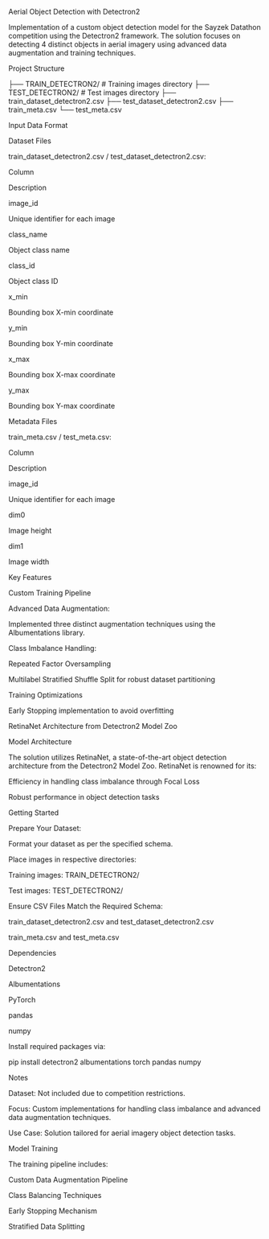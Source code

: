 Aerial Object Detection with Detectron2

Implementation of a custom object detection model for the Sayzek Datathon competition using the Detectron2 framework. The solution focuses on detecting 4 distinct objects in aerial imagery using advanced data augmentation and training techniques.

Project Structure

├── TRAIN_DETECTRON2/      # Training images directory
├── TEST_DETECTRON2/       # Test images directory
├── train_dataset_detectron2.csv
├── test_dataset_detectron2.csv
├── train_meta.csv
└── test_meta.csv

Input Data Format

Dataset Files

train_dataset_detectron2.csv / test_dataset_detectron2.csv:

Column

Description

image_id

Unique identifier for each image

class_name

Object class name

class_id

Object class ID

x_min

Bounding box X-min coordinate

y_min

Bounding box Y-min coordinate

x_max

Bounding box X-max coordinate

y_max

Bounding box Y-max coordinate

Metadata Files

train_meta.csv / test_meta.csv:

Column

Description

image_id

Unique identifier for each image

dim0

Image height

dim1

Image width

Key Features

Custom Training Pipeline

Advanced Data Augmentation:

Implemented three distinct augmentation techniques using the Albumentations library.

Class Imbalance Handling:

Repeated Factor Oversampling

Multilabel Stratified Shuffle Split for robust dataset partitioning

Training Optimizations

Early Stopping implementation to avoid overfitting

RetinaNet Architecture from Detectron2 Model Zoo

Model Architecture

The solution utilizes RetinaNet, a state-of-the-art object detection architecture from the Detectron2 Model Zoo. RetinaNet is renowned for its:

Efficiency in handling class imbalance through Focal Loss

Robust performance in object detection tasks

Getting Started

Prepare Your Dataset:

Format your dataset as per the specified schema.

Place images in respective directories:

Training images: TRAIN_DETECTRON2/

Test images: TEST_DETECTRON2/

Ensure CSV Files Match the Required Schema:

train_dataset_detectron2.csv and test_dataset_detectron2.csv

train_meta.csv and test_meta.csv

Dependencies

Detectron2

Albumentations

PyTorch

pandas

numpy

Install required packages via:

pip install detectron2 albumentations torch pandas numpy

Notes

Dataset: Not included due to competition restrictions.

Focus: Custom implementations for handling class imbalance and advanced data augmentation techniques.

Use Case: Solution tailored for aerial imagery object detection tasks.

Model Training

The training pipeline includes:

Custom Data Augmentation Pipeline

Class Balancing Techniques

Early Stopping Mechanism

Stratified Data Splitting
